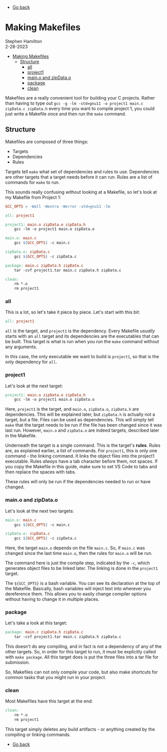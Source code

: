 - [Go back](README.md)

# Making Makefiles
Stephen Hamilton  
2-28-2023

- [Making Makefiles](#making-makefiles)
  - [Structure](#structure)
    - [all](#all)
    - [project1](#project1)
    - [main.o and zipData.o](#maino-and-zipdatao)
    - [package](#package)
    - [clean](#clean)


Makefiles are a really convenient tool for building your C projects.
Rather than having to type out
`gcc -g -lm -std=gnu11 -o project1 main.c zipData.c zipData.h`
every time you want to compile project 1,
you could just write a Makefile once and then run the `make` command.

## Structure
Makefiles are composed of three things:
- Targets
- Dependencies
- Rules

Targets tell `make` what set of dependencies and rules to use.
Dependencies are other targets that a target needs before it can run.
Rules are a list of commands for `make` to run.

This sounds really confusing without looking at a Makefile, so let's look at my Makefile from Project 1:
```makefile
GCC_OPTS = -Wall -Wextra -Werror -std=gnu11 -lm

all: project1

project1: main.o zipData.o zipData.h
	gcc -lm -o project1 main.o zipData.o

main.o: main.c
	gcc ${GCC_OPTS} -c main.c

zipData.o: zipData.c
	gcc ${GCC_OPTS} -c zipData.c

package: main.c zipData.h zipData.c
	tar -cvf project1.tar main.c zipData.h zipData.c

clean:
	rm *.o
	rm project1
```

### all
This is a lot, so let's take it piece by piece. Let's start with this bit:
```makefile
all: project1
```
`all` is the target, and `project1` is the dependency.
Every Makefile *usually* starts with an `all` target and 
its dependencies are the executables that can be built.
This target is what is run when you run the `make` command without any arguments.

In this case, the only executable we want to build is `project1`, so that is the only dependency for `all`.

### project1
Let's look at the next target:
```makefile
project1: main.o zipData.o zipData.h
    gcc -lm -o project1 main.o zipData.o
```
Here, `project1` is the target, and `main.o`, `zipData.o`, `zipData.h` are dependencies.
This will be explained later, but `zipData.h` is actually not a target, but a file.
Files can be used as dependencies.
This will simply tell `make` that the target needs to be run if the file
has been changed since it was last run.
However, `main.o` and `zipData.o` are indeed targets, described later in the Makefile.

Underneath the target is a single command.
This is the target's **rules**.
Rules are, as explained earlier, a list of commands.
For `project1`, this is only one command - the linking command.
It links the object files into the project1 executable.
Rules *always* have a tab character before them, not spaces.
If you copy the Makefile in this guide, make sure to set VS Code
to tabs and then replace the spaces with tabs.

These rules will only be run if the dependencies needed to run or have changed.

### main.o and zipData.o
Let's look at the next two targets:
```makefile
main.o: main.c
	gcc ${GCC_OPTS} -c main.c

zipData.o: zipData.c
	gcc ${GCC_OPTS} -c zipData.c
```
Here, the target `main.o` depends on the file `main.c`.
So, if `main.c` was changed since the last time `main.o`,
then the rules for `main.o` will be run.

The command here is just the compile step, indicated by the `-c`,
which generates object files to be linked later.
The linking is done in the `project1` target.

The `${GCC_OPTS}` is a bash variable.
You can see its declaration at the top of the Makefile.
Basically, bash variables will inject text into wherever you dereference them.
This allows you to easily change compiler options without having to change it
in multiple places.

### package
Let's take a look at this target:
```makefile
package: main.c zipData.h zipData.c
	tar -cvf project1.tar main.c zipData.h zipData.c
```
This doesn't do any compiling,
and in fact is not a dependency of any of the other targets.
So, in order for this target to run,
it must be explicitly called with `make package`.
All this target does is put the three files into a tar file for submission.

So, Makefiles can not only compile your code,
but also make shortcuts for common tasks that you might run in your project.

### clean
Most Makefiles have this target at the end:
```makefile
clean:
	rm *.o
	rm project1
```
This target simply deletes any build artifacts -
or anything created by the compiling or linking commands. 

- [Go back](README.md)
